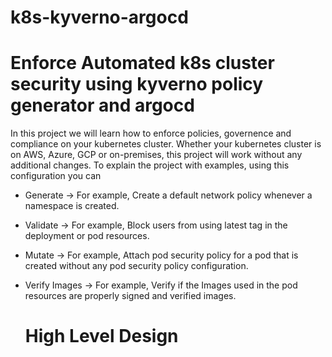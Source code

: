 # k8s-kyverno-argocd

# Enforce Automated k8s cluster security using kyverno policy generator and argocd
In this project we will learn how to enforce policies, governence and compliance on your kubernetes cluster. Whether your kubernetes cluster is on AWS, Azure, GCP or on-premises, this project will work without any additional changes.
To explain the project with examples, using this configuration you can

* Generate -> For example, Create a default network policy whenever a namespace is created.
* Validate -> For example, Block users from using latest tag in the deployment or pod resources.
* Mutate -> For example, Attach pod security policy for a pod that is created without any pod security policy configuration.
* Verify Images -> For example, Verify if the Images used in the pod resources are properly signed and verified images.

   # High Level Design
